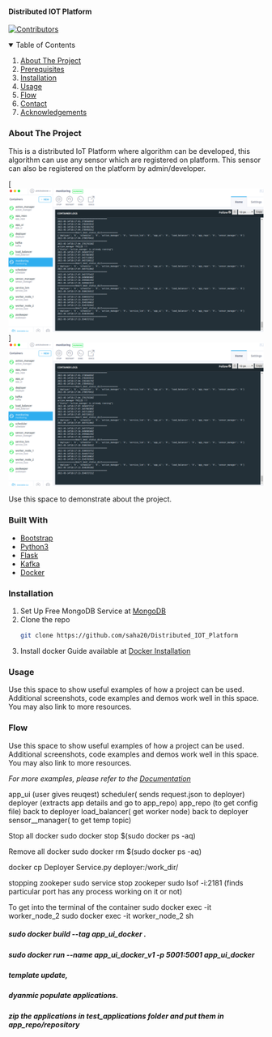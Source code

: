 #### Distributed IOT Platform

[![Contributors][contributors-shield]][contributors-url]

<!-- TABLE OF CONTENTS -->
<details open="open">
  <summary>Table of Contents</summary>
  <ol>
    <li><a href="#about-the-project">About The Project</a></li>
    <li><a href="#prerequisites">Prerequisites</a></li>
    <li><a href="#installation">Installation</a></li>
    <li><a href="#usage">Usage</a></li>
    <li><a href="#flow">Flow</a></li>
    <li><a href="#contact">Contact</a></li>
    <li><a href="#acknowledgements">Acknowledgements</a></li>
  </ol>
</details>

### About The Project

This is a distributed IoT Platform where algorithm can be developed, this algorithm can use any sensor which are registered on platform. This sensor can also be registered on the platform by admin/developer.


<!-- [![Container Running Screenshot][product-screenshot]]
<img src="https://raw.githubusercontent.com/saha20/Distributed_IOT_Platform/main/project_images/containers.png" alt="banner"> -->

[![Container Running Screenshot][product-screenshot]]
<img src="https://raw.githubusercontent.com/saha20/Distributed_IOT_Platform/main/project_images/containers.png" alt="banner">

Use this space to demonstrate about the project.

### Built With

* [Bootstrap](https://getbootstrap.com)
* [Python3](https://www.python.org/)
* [Flask](https://flask.palletsprojects.com/en/2.0.x/)
* [Kafka](https://kafka.apache.org/)
* [Docker](https://www.docker.com/)

### Installation

1. Set Up Free MongoDB Service at [MongoDB](https://www.mongodb.com/cloud/atlas)
2. Clone the repo
   ```sh
   git clone https://github.com/saha20/Distributed_IOT_Platform
   ```
3. Install docker
   Guide available at [Docker Installation](https://docs.docker.com/engine/install/ubuntu/)


<!-- USAGE EXAMPLES -->
### Usage

Use this space to show useful examples of how a project can be used. Additional screenshots, code examples and demos work well in this space. You may also link to more resources.

### Flow

Use this space to show useful examples of how a project can be used. Additional screenshots, code examples and demos work well in this space. You may also link to more resources.

_For more examples, please refer to the [Documentation](https://example.com)_

app_ui (user gives reuqest)
scheduler( sends request.json to deployer)
deployer (extracts app details and go to app_repo)
app_repo (to get config file)
back to deployer
load_balancer( get worker  node)
back to deployer
sensor__manager( to get temp topic)

Stop all docker 
    sudo docker stop $(sudo docker ps -aq)



Remove all docker
    sudo docker rm $(sudo docker ps -aq)

docker cp Deployer  Service.py deployer:/work_dir/

stopping zookeper
    sudo service stop zookeper
    sudo lsof -i:2181 (finds particular port has any process working on it or not)
    
To get into the terminal of the container
    sudo docker exec -it worker_node_2
    sudo docker exec -it worker_node_2 sh

##### sudo docker build --tag app_ui_docker .
##### sudo docker run --name app_ui_docker_v1 -p 5001:5001  app_ui_docker
##### template update,
##### dyanmic populate applications.
##### zip the applications in test_applications folder and put them in app_repo/repository
    
<!-- MARKDOWN LINKS & IMAGES -->
[contributors-shield]: https://img.shields.io/github/contributors/othneildrew/Best-README-Template.svg?style=for-the-badge
[contributors-url]: https://github.com/saha20/Distributed_IOT_Platform/graphs/contributors
[product-screenshot]: project_images/containers.png
